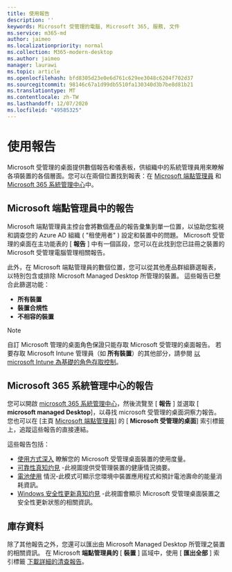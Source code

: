 ```yaml
---
title: 使用報告
description: ''
keywords: Microsoft 受管理的電腦, Microsoft 365, 服務, 文件
ms.service: m365-md
author: jaimeo
ms.localizationpriority: normal
ms.collection: M365-modern-desktop
ms.author: jaimeo
manager: laurawi
ms.topic: article
ms.openlocfilehash: bfd8305d23e0e6d761c629ee3048c6204f702d37
ms.sourcegitcommit: 98146c67a1d99db5510fa130340d3b7be8d81b21
ms.translationtype: MT
ms.contentlocale: zh-TW
ms.lasthandoff: 12/07/2020
ms.locfileid: "49585325"
---
```

# <a name="work-with-reports"></a>使用報告

Microsoft 受管理的桌面提供數個報告和儀表板，供組織中的系統管理員用來瞭解各項裝置的各個層面。您可以在兩個位置找到報表：在 [Microsoft 端點管理員](https://endpoint.microsoft.com) 和 [Microsoft 365 系統管理中心](https://admin.microsoft.com/adminportal/home?previewoff=false#/microsoftmanageddesktop)中。 

## <a name="reports-in-microsoft-endpoint-manager"></a>Microsoft 端點管理員中的報告

Microsoft 端點管理員主控台會將數個產品的報告彙集到單一位置，以協助您監視和調查您的 Azure AD 組織 ( "租使用者" ) 設定和裝置中的問題。 Microsoft 受管理的桌面在主功能表的 [ **報告** ] 中有一個區段，您可以在此找到您已註冊之裝置的 Microsoft 受管理電腦管理相關報告。

此外，在 Microsoft 端點管理員的數個位置，您可以從其他產品群組篩選報表，以特別包含或排除 Microsoft Managed Desktop 所管理的裝置。 這些報告已整合此篩選功能：

- **所有裝置**
- **裝置合規性**
- **不相容的裝置**

> [!NOTE]
> 自訂 Microsoft 管理的桌面角色保證只能存取 Microsoft 受管理的桌面報告。 若要存取 Microsoft Intune 管理員（如 **所有裝置**）的其他部分，請參閱 [以 microsoft Intune 為基礎的角色存取控制](https://docs.microsoft.com/mem/intune/fundamentals/role-based-access-control)。 

## <a name="reports-in-microsoft-365-admin-center"></a>Microsoft 365 系統管理中心的報告

您可以開啟 [microsoft 365 系統管理中心](https://admin.microsoft.com/adminportal/home?previewoff=false#/microsoftmanageddesktop)，然後流覽至 [ **報告** ] 並選取 [ **microsoft managed Desktop**]，以尋找 microsoft 受管理的桌面洞察力報告。 您也可以在 [主頁 [Microsoft 端點管理員](https://endpoint.microsoft.com)] 的 [ **Microsoft 受管理的桌面**] 索引標籤上，追蹤這些報告的直接連結。 

這些報告包括： 

- [使用方式深入](usage-insights.md) 瞭解您的 Microsoft 受管理桌面裝置的使用度量。
- [可靠性真知灼見](reliability-insights.md) -此視圖提供受管理裝置的健康情況摘要。
- [電池使用](battery-insights.md) 情況-此模式可顯示您環境中裝置應用程式和預計電池壽命的能量消耗資訊。
- [Windows 安全性更新真知灼見](security-update-insights.md) -此視圖會顯示 Microsoft 受管理桌面裝置之安全性更新狀態的相關資訊。

 ## <a name="inventory-data"></a>庫存資料

除了其他報告之外，您還可以匯出由 Microsoft Managed Desktop 所管理之裝置的相關資訊。 在 Microsoft **端點管理員的** [ **裝置** ] 區域中，使用 [ **匯出全部** ] 索引標籤 [下載詳細的清查報告](device-inventory-report.md)。